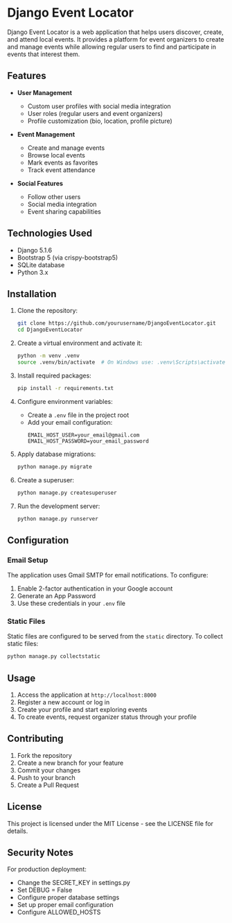 # Django Event Locator

Django Event Locator is a web application that helps users discover, create, and attend local events. It provides a platform for event organizers to create and manage events while allowing regular users to find and participate in events that interest them.

## Features

- **User Management**
  - Custom user profiles with social media integration
  - User roles (regular users and event organizers)
  - Profile customization (bio, location, profile picture)

- **Event Management**
  - Create and manage events
  - Browse local events
  - Mark events as favorites
  - Track event attendance

- **Social Features**
  - Follow other users
  - Social media integration
  - Event sharing capabilities

## Technologies Used

- Django 5.1.6
- Bootstrap 5 (via crispy-bootstrap5)
- SQLite database
- Python 3.x

## Installation

1. Clone the repository:
   ```bash
   git clone https://github.com/yourusername/DjangoEventLocator.git
   cd DjangoEventLocator
   ```

2. Create a virtual environment and activate it:
   ```bash
   python -m venv .venv
   source .venv/bin/activate  # On Windows use: .venv\Scripts\activate
   ```

3. Install required packages:
   ```bash
   pip install -r requirements.txt
   ```

4. Configure environment variables:
   - Create a `.env` file in the project root
   - Add your email configuration:
     ```
     EMAIL_HOST_USER=your_email@gmail.com
     EMAIL_HOST_PASSWORD=your_email_password
     ```

5. Apply database migrations:
   ```bash
   python manage.py migrate
   ```

6. Create a superuser:
   ```bash
   python manage.py createsuperuser
   ```

7. Run the development server:
   ```bash
   python manage.py runserver
   ```

## Configuration

### Email Setup

The application uses Gmail SMTP for email notifications. To configure:

1. Enable 2-factor authentication in your Google account
2. Generate an App Password
3. Use these credentials in your `.env` file

### Static Files

Static files are configured to be served from the `static` directory. To collect static files:

```bash
python manage.py collectstatic
```

## Usage

1. Access the application at `http://localhost:8000`
2. Register a new account or log in
3. Create your profile and start exploring events
4. To create events, request organizer status through your profile

## Contributing

1. Fork the repository
2. Create a new branch for your feature
3. Commit your changes
4. Push to your branch
5. Create a Pull Request

## License

This project is licensed under the MIT License - see the LICENSE file for details.

## Security Notes

For production deployment:
- Change the SECRET_KEY in settings.py
- Set DEBUG = False
- Configure proper database settings
- Set up proper email configuration
- Configure ALLOWED_HOSTS